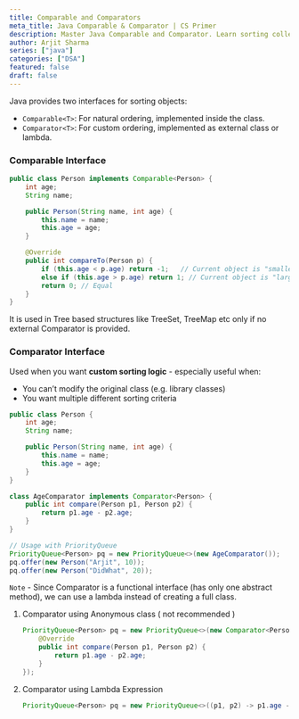 ```yaml
---
title: Comparable and Comparators
meta_title: Java Comparable & Comparator | CS Primer
description: Master Java Comparable and Comparator. Learn sorting collections for efficient programming in CS.
author: Arjit Sharma
series: ["java"]
categories: ["DSA"]
featured: false
draft: false
---
```


Java provides two interfaces for sorting objects:

- `Comparable<T>`: For natural ordering, implemented inside the class.
- `Comparator<T>`: For custom ordering, implemented as external class or lambda.

### Comparable Interface

```java
public class Person implements Comparable<Person> {
    int age;
    String name;

    public Person(String name, int age) {
        this.name = name;
        this.age = age;
    }

    @Override
    public int compareTo(Person p) {
        if (this.age < p.age) return -1;   // Current object is "smaller"
        else if (this.age > p.age) return 1; // Current object is "larger"
        return 0; // Equal
    }
}
```

It is used in Tree based structures like TreeSet, TreeMap etc only if no external Comparator is provided.

### Comparator Interface

Used when you want **custom sorting logic** - especially useful when:

- You can’t modify the original class (e.g. library classes)
- You want multiple different sorting criteria

```java
public class Person {
    int age;
    String name;

    public Person(String name, int age) {
        this.name = name;
        this.age = age;
    }
}

class AgeComparator implements Comparator<Person> {
    public int compare(Person p1, Person p2) {
        return p1.age - p2.age;
    }
}

// Usage with PriorityQueue
PriorityQueue<Person> pq = new PriorityQueue<>(new AgeComparator());
pq.offer(new Person("Arjit", 10));
pq.offer(new Person("DidWhat", 20));
```

`Note` - Since Comparator is a functional interface (has only one abstract method), we can use a lambda instead of creating a full class.

1. Comparator using Anonymous class ( not recommended )
    
    ```java
    PriorityQueue<Person> pq = new PriorityQueue<>(new Comparator<Person>() {
        @Override
        public int compare(Person p1, Person p2) {
            return p1.age - p2.age;
        }
    });
    ```
    
2. Comparator using Lambda Expression
    
    ```java
    PriorityQueue<Person> pq = new PriorityQueue<>((p1, p2) -> p1.age - p2.age);
    ```